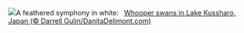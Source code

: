![](https://www.bing.com/th?id=OHR.HokkaidoSwans_EN-GB1710828228_UHD.jpg&w=1000)A feathered symphony in white:&nbsp;&ensp;[Whooper swans in Lake Kussharo, Japan (© Darrell Gulin/DanitaDelimont.com)](https://www.bing.com/th?id=OHR.HokkaidoSwans_EN-GB1710828228_UHD.jpg)
<br><br/>
